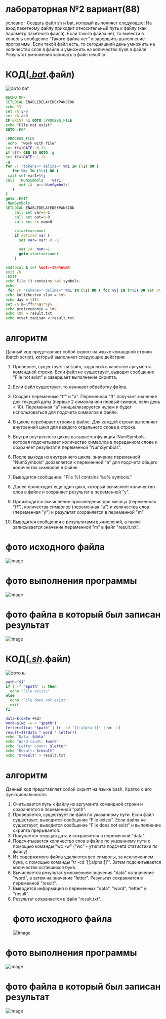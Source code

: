 # лабораторная №2 вариант(88)
условие : Создать файл sh и bat, который выполняет следующее: 
На вход пакетному файлу приходит относительный путь к файлу (как параметр пакетного файла). Если такого файла нет, то вывести в консоль сообщение “Такого файла нет” и завершить выполнение программы. Если такой файл есть, то сегодняшний день умножить на количество слов в файле и умножить на количество букв в файле. Результат умножения записать в файл result.txt

# КОД([_.bat_](https://github.com/iis-32170x/RPIIS/blob/%D0%A0%D0%B0%D0%B4%D1%87%D0%B5%D0%BD%D0%BA%D0%BE_%D0%9D/lab1pivas.bat).файл)
![фото бат](https://github.com/iis-32170x/RPIIS/assets/148863144/2b6b8aa0-0e08-43dc-8c0a-a7b6f41ca770)
```bat
@ECHO OFF
SETLOCAL ENABLEDELAYEDEXPANSION
echo %1
set /A y=0
set /A a=0
IF EXIST %1 GOTO :PROCESS_FILE
echo "File not exist"
GOTO :EOF

:PROCESS_FILE
 echo  "work with file"
set ff=%DATE:~0,2%
if %ff% GEQ 10 GOTO :g
set ff=%DATE:~1,1%
:g
for /F "tokens=* delims=" %%i IN (%1) DO ( 
   for %%j IN (%%i) DO (
 call set var1=%%j     
call  :NumSymbols   !var1!
      set /A  a+=!NumSymbols! 
   )
)  
goto :EXIT
:NumSymbols  
SETLOCAL ENABLEDELAYEDEXPANSION
    call set var=%~1
    call set out=%~0
    call set /A num=0 
  
    :startvarcount
    if defined var (
      set var=!var:~0,-1!

      set /A  num+=1
      goto startvarcount
    )

endlocal & set %out:~1%=%num%
exit /b
:EXIT
echo File %1 contains %a% symbols.
echo 
 for /F "tokens=* delims=" %%i IN (%1) DO ( for %%j IN (%%i) DO set /A y+=1 )  
echo kolichestvo slov = %y%
echo day = %ff%
set /A m=%ff%*%a%*%y%
echo proizvedenie = %m%
echo %m% > result.txt
echo otvet zapisan v result.txt
```
# алгоритм
Данный код представляет собой скрипт на языке командной строки (batch script), который выполняет следующие действия:

1. Проверяет, существует ли файл, заданный в качестве аргумента командной строки. Если файл не существует, выводит сообщение "File not exist" и завершает выполнение скрипта.

2. Если файл существует, то начинает обработку файла.

3. Создает переменные "ff" и "a". Переменная "ff" получает значение дня текущей даты (первые 2 символа или первый символ, если день < 10). Переменная "a" инициализируется нулем и будет использоваться для подсчета символов в файле.

4. В цикле перебирает строки в файле. Для каждой строки выполняет внутренний цикл для каждого отдельного слова в строке.

5. Внутри внутреннего цикла вызывается функция :NumSymbols, которая подсчитывает количество символов в переданном слове и сохраняет результат в переменной "NumSymbols".

6. После выхода из внутреннего цикла, значение переменной "NumSymbols" добавляется к переменной "a" для подсчета общего количества символов в файле.

7. Выводится сообщение: "File %1 contains %a% symbols."

8. Далее происходит еще один цикл, который вычисляет количество слов в файле и сохраняет результат в переменной "y".

9. Производится вычисление произведения дня месяца (переменная "ff"), количества символов (переменная "a") и количества слов (переменная "y") и результат сохраняется в переменной "m".

10. Выводятся сообщения с результатами вычислений, а также записывается значение переменной "m" в файл "result.txt".
# фото исходного файла
![image](https://github.com/iis-32170x/RPIIS/assets/148863144/23371a49-1703-484f-ad9f-137f148e99d6)
# фото выполнения программы 
![image](https://github.com/iis-32170x/RPIIS/assets/148863144/f6fe7982-60c6-4f34-be18-f0e160b0d388)
# фото файла в который был записан результат
![image](https://github.com/iis-32170x/RPIIS/assets/148863144/711cf0b2-4163-4b52-87b5-1da618061e07)
# КОД([_.sh_](https://github.com/iis-32170x/RPIIS/blob/%D0%A0%D0%B0%D0%B4%D1%87%D0%B5%D0%BD%D0%BA%D0%BE_%D0%9D/lab1.sh).файл)
![фото ш](https://github.com/iis-32170x/RPIIS/assets/148863144/d863cb04-c5af-402e-96ed-bf85db79390d)

```sh
path="$1"
if [ -f "$path" ]; then
  echo "File exists"
else
  echo "File does not exist"
  exit
fi

data=$(date +%d)
word=$(wc -w < "$path")
letter=$(cat "$path" | tr -cd '[[:alpha:]]' | wc -c)
result=$((data * word * letter))
echo "Data: $data"
echo "Word count: $word"
echo "Letter count: $letter"
echo "Result: $result"
echo "$result" > result.txt
```
# алгоритм
Данный код представляет собой скрипт на языке bash. Кратко о его функциональности:

1. Считывается путь к файлу из аргумента командной строки и сохраняется в переменной "path".
2. Проверяется, существует ли файл по указанному пути. Если файл существует, выводится сообщение "File exists". Если файла не существует, выводится сообщение "File does not exist" и выполнение скрипта прерывается.
3. Получается текущая дата и сохраняется в переменной "data".
4. Подсчитывается количество слов в файле по указанному пути с помощью команды "wc -w" ("wc" - утилита подсчета статистики по файлу).
5. Из содержимого файла удаляются все символы, за исключением букв, с помощью команды "tr -cd '[[:alpha:]]'". Затем подсчитывается количество оставшихся букв.
6. Вычисляется результат умножением значения "data" на значение "word", а затем на значение "letter". Результат сохраняется в переменной "result".
7. Выводится информация о переменных "data", "word", "letter" и "result".
8. Результат сохраняется в файл "result.txt".
   # фото исходного файла
   ![image](https://github.com/iis-32170x/RPIIS/assets/148863144/7706dabf-1f70-4664-a037-2f49169a0922)
  # фото выполнения программы
  ![image](https://github.com/iis-32170x/RPIIS/assets/148863144/2e858404-ad66-4fc9-8049-721ad1b5a5ce)
 # фото файла в который был записан результат
 ![image](https://github.com/iis-32170x/RPIIS/assets/148863144/90478b10-cae4-4393-ac59-a1d4edd6e9ad)

